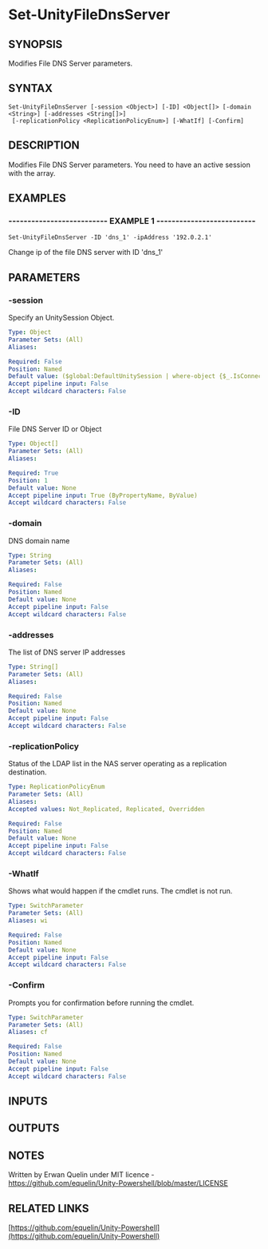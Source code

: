# Set-UnityFileDnsServer

## SYNOPSIS
Modifies File DNS Server parameters.

## SYNTAX

```
Set-UnityFileDnsServer [-session <Object>] [-ID] <Object[]> [-domain <String>] [-addresses <String[]>]
 [-replicationPolicy <ReplicationPolicyEnum>] [-WhatIf] [-Confirm]
```

## DESCRIPTION
Modifies File DNS Server parameters.
You need to have an active session with the array.

## EXAMPLES

### -------------------------- EXAMPLE 1 --------------------------
```
Set-UnityFileDnsServer -ID 'dns_1' -ipAddress '192.0.2.1'
```

Change ip of the file DNS server with ID 'dns_1'

## PARAMETERS

### -session
Specify an UnitySession Object.

```yaml
Type: Object
Parameter Sets: (All)
Aliases: 

Required: False
Position: Named
Default value: ($global:DefaultUnitySession | where-object {$_.IsConnected -eq $true})
Accept pipeline input: False
Accept wildcard characters: False
```

### -ID
File DNS Server ID or Object

```yaml
Type: Object[]
Parameter Sets: (All)
Aliases: 

Required: True
Position: 1
Default value: None
Accept pipeline input: True (ByPropertyName, ByValue)
Accept wildcard characters: False
```

### -domain
DNS domain name

```yaml
Type: String
Parameter Sets: (All)
Aliases: 

Required: False
Position: Named
Default value: None
Accept pipeline input: False
Accept wildcard characters: False
```

### -addresses
The list of DNS server IP addresses

```yaml
Type: String[]
Parameter Sets: (All)
Aliases: 

Required: False
Position: Named
Default value: None
Accept pipeline input: False
Accept wildcard characters: False
```

### -replicationPolicy
Status of the LDAP list in the NAS server operating as a replication destination.

```yaml
Type: ReplicationPolicyEnum
Parameter Sets: (All)
Aliases: 
Accepted values: Not_Replicated, Replicated, Overridden

Required: False
Position: Named
Default value: None
Accept pipeline input: False
Accept wildcard characters: False
```

### -WhatIf
Shows what would happen if the cmdlet runs.
The cmdlet is not run.

```yaml
Type: SwitchParameter
Parameter Sets: (All)
Aliases: wi

Required: False
Position: Named
Default value: None
Accept pipeline input: False
Accept wildcard characters: False
```

### -Confirm
Prompts you for confirmation before running the cmdlet.

```yaml
Type: SwitchParameter
Parameter Sets: (All)
Aliases: cf

Required: False
Position: Named
Default value: None
Accept pipeline input: False
Accept wildcard characters: False
```

## INPUTS

## OUTPUTS

## NOTES
Written by Erwan Quelin under MIT licence - https://github.com/equelin/Unity-Powershell/blob/master/LICENSE

## RELATED LINKS

[https://github.com/equelin/Unity-Powershell](https://github.com/equelin/Unity-Powershell)

